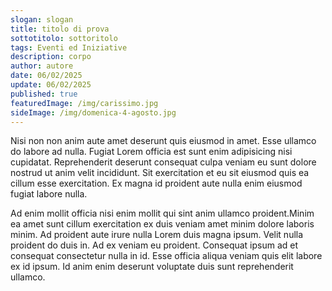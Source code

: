 ```yaml
---
slogan: slogan
title: titolo di prova
sottotitolo: sottoritolo
tags: Eventi ed Iniziative
description: corpo
author: autore
date: 06/02/2025
update: 06/02/2025
published: true
featuredImage: /img/carissimo.jpg
sideImage: /img/domenica-4-agosto.jpg
---
```


Nisi non non anim aute amet deserunt quis eiusmod in amet. Esse ullamco do labore ad nulla. Fugiat Lorem officia est sunt enim adipisicing nisi cupidatat. Reprehenderit deserunt consequat culpa veniam eu sunt dolore nostrud ut anim velit incididunt. Sit exercitation et eu sit eiusmod quis ea cillum esse exercitation. Ex magna id proident aute nulla enim eiusmod fugiat labore nulla.

Ad enim mollit officia nisi enim mollit qui sint anim ullamco proident.Minim ea amet sunt cillum exercitation ex duis veniam amet minim dolore laboris minim. Ad proident aute irure nulla Lorem duis magna ipsum. Velit nulla proident do duis in. Ad ex veniam eu proident. Consequat ipsum ad et consequat consectetur nulla in id. Esse officia aliqua veniam quis elit labore ex id ipsum. Id anim enim deserunt voluptate duis sunt reprehenderit ullamco.
